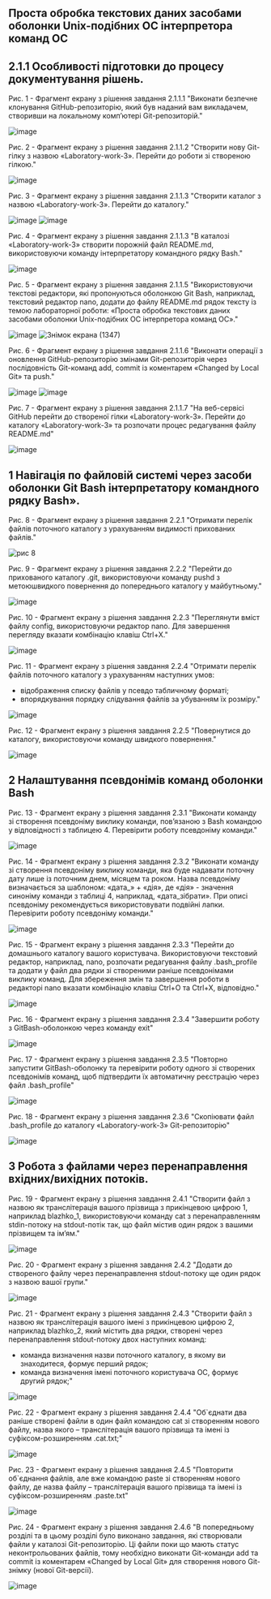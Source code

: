 ## Проста обробка текстових даних засобами оболонки Unix-подібних ОС інтерпретора команд ОС
## 2.1.1 Особливості підготовки до процесу документування рішень.

Рис. 1 - Фрагмент екрану з рішення завдання 2.1.1.1 "Виконати безпечне клонування GitHub-репозиторію, який був наданий вам викладачем, створивши на локальному комп’ютері Git-репозиторій."

![image](https://github.com/neverovalera/WebAR-Optical-telegraph/assets/162915351/7af84200-d971-4a16-b006-ef8b6160080f)

Рис. 2 - Фрагмент екрану з рішення завдання 2.1.1.2 "Створити нову Git-гілку з назвою «Laboratory-work-3». Перейти до роботи зі створеною гілкою."

![image](https://github.com/neverovalera/WebAR-Optical-telegraph/assets/162915351/c921a73c-440f-4f0d-b507-8dcaf87459f3)

Рис. 3 - Фрагмент екрану з рішення завдання 2.1.1.3 "Створити каталог з назвою «Laboratory-work-3». Перейти до каталогу."

![image](https://github.com/neverovalera/WebAR-Optical-telegraph/assets/162915351/dabe0acf-4548-46c0-8b50-66052fc9ec38)
![image](https://github.com/neverovalera/WebAR-Optical-telegraph/assets/162915351/d093fdfa-d543-4a06-9028-227f7791c52d)

Рис. 4 - Фрагмент екрану з рішення завдання 2.1.1.3 "В каталозі «Laboratory-work-3» створити порожній файл README.md, використовуючи команду інтерпретатору командного рядку Bash."

![image](https://github.com/neverovalera/WebAR-Optical-telegraph/assets/162915351/b2b439e3-b8c8-42d3-ba0b-5ce9833b6b8b)

Рис. 5 - Фрагмент екрану з рішення завдання 2.1.1.5 "Використовуючи текстові редактори, які пропонуються оболонкою Git Bash, наприклад, текстовий редактор nano, додати до файлу README.md рядок тексту із темою лабораторної роботи: «Проста обробка текстових даних засобами оболонки Unix-подібних ОС інтерпретора команд ОС»."

![image](https://github.com/neverovalera/WebAR-Optical-telegraph/assets/162915351/c8ffacd2-6066-4e02-ba87-79db06138ac9)
![Знімок екрана (1347)](https://github.com/neverovalera/WebAR-Optical-telegraph/assets/162915351/7c22c9e9-8baf-4c68-bb57-be2e83c4c739)

Рис. 6 - Фрагмент екрану з рішення завдання 2.1.1.6 "Виконати операції з оновлення GitHub-репозиторію змінами Git-репозиторія через послідовність Git-команд add, commit із коментарем «Changed by Local Git» та push."

![image](https://github.com/neverovalera/WebAR-Optical-telegraph/assets/162915351/790de809-3a23-4bbf-9a27-98bae7034606)
![image](https://github.com/neverovalera/WebAR-Optical-telegraph/assets/162915351/bcaf6f87-233e-4acb-b254-8cf1e2e2d2e8)

Рис. 7 - Фрагмент екрану з рішення завдання 2.1.1.7 "На веб-сервісі GitHub перейти до створеної гілки «Laboratory-work-3». Перейти до каталогу «Laboratory-work-3» та розпочати процес редагування файлу README.md" 
 
![image](https://github.com/neverovalera/WebAR-Optical-telegraph/assets/162915351/770834a5-2b24-415e-86ac-f106b9b67bff)

## 1 Навігація по файловій системі через засоби оболонки Git Bash інтерпретатору командного рядку Bash».

Рис. 8 - Фрагмент екрану з рішення завдання 2.2.1 "Отримати перелік файлів поточного каталогу з урахуванням видимості прихованих файлів."

![рис  8](https://github.com/neverovalera/WebAR-Optical-telegraph/assets/162915351/6b2ab4e7-bdf5-4cd1-968c-e35ae7ba0f1b)

Рис. 9 - Фрагмент екрану з рішення завдання 2.2.2 "Перейти до прихованого каталогу .git, використовуючи команду pushd з метоюшвидкого повернення до попереднього каталогу у майбутньому."

![image](https://github.com/neverovalera/WebAR-Optical-telegraph/assets/162915351/8b30abd0-27e8-44af-8ff8-957f5241803b)

Рис. 10 - Фрагмент екрану з рішення завдання 2.2.3 "Переглянути вміст файлу config, використовуючи редактор nano. Для завершення перегляду вказати комбінацію клавіш Ctrl+X."

![image](https://github.com/neverovalera/WebAR-Optical-telegraph/assets/162915351/780e1538-5b53-43e1-bfa7-61f5a3d7f660)

Рис. 11 - Фрагмент екрану з рішення завдання 2.2.4 "Отримати перелік файлів поточного каталогу з урахуванням наступних умов:
- відображення списку файлів у псевдо табличному форматі;
- впорядкування порядку слідування файлів за убуванням їх розміру."

![image](https://github.com/neverovalera/WebAR-Optical-telegraph/assets/162915351/c61e90b6-7059-4d66-a9d4-47704d90af76)

Рис. 12 - Фрагмент екрану з рішення завдання 2.2.5 "Повернутися до каталогу, використовуючи команду швидкого повернення."

![image](https://github.com/neverovalera/WebAR-Optical-telegraph/assets/162915351/2004da74-5ba1-456e-9d5f-6189442f4c29)

## 2 Налаштування псевдонімів команд оболонки Bash

Рис. 13 - Фрагмент екрану з рішення завдання 2.3.1 "Виконати команду зі створення псевдоніму виклику команди, пов’язаною з Bash командою у відповідності з таблицею 4. Перевірити роботу псевдоніму команди."

![image](https://github.com/neverovalera/WebAR-Optical-telegraph/assets/162915351/fc14298f-a00e-4cf6-9410-aa6ad69b035d)

Рис. 14 - Фрагмент екрану з рішення завдання 2.3.2 "Виконати команду зі створення псевдоніму виклику команди, яка буде надавати поточну дату лише із поточним днем, місяцем та роком. Назва псевдоніму визначається за шаблоном: «дата_» + «дія», де «дія» - значення синоніму команди з таблиці 4, наприклад, «дата_зібрати». При описі псевдоніму рекомендується використовувати подвійні лапки. Перевірити роботу псевдоніму команди."

![image](https://github.com/neverovalera/WebAR-Optical-telegraph/assets/162915351/b0855380-44fc-4132-8038-b46ae52afdad)

Рис. 15 - Фрагмент екрану з рішення завдання 2.3.3 "Перейти до домашнього каталогу вашого користувача. Використовуючи текстовий редактор, наприклад, nano, розпочати редагування файлу .bash_profile та додати у файл два рядки зі створеними раніше псевдонімами виклику команд. Для збереження змін та завершення роботи в редакторі nano вказати комбінацію клавіш Ctrl+O та Ctrl+X, відповідно."

![image](https://github.com/neverovalera/WebAR-Optical-telegraph/assets/162915351/0282f143-c1dc-4e08-bbb1-80d2c8b5dd4a)

Рис. 16 - Фрагмент екрану з рішення завдання 2.3.4 "Завершити роботу з GitBash-оболонкою через команду exit"

![image](https://github.com/neverovalera/WebAR-Optical-telegraph/assets/162915351/3803768c-1fdd-4deb-bd6e-29a7342a2ddb)

Рис. 17 - Фрагмент екрану з рішення завдання 2.3.5 "Повторно запустити GitBash-оболонку та перевірити роботу одного зі створених псевдонімів команд, щоб підтвердити їх автоматичну реєстрацію через файл .bash_profile"

![image](https://github.com/neverovalera/WebAR-Optical-telegraph/assets/162915351/8d011e0a-6952-407e-ac32-14a1b432b7e9)

Рис. 18 - Фрагмент екрану з рішення завдання 2.3.6 "Скопіювати файл .bash_profile до каталогу «Laboratory-work-3» Git-репозиторію"

![image](https://github.com/neverovalera/WebAR-Optical-telegraph/assets/162915351/624826fb-1e4b-4ccf-9638-125a32ee9f7d)

## 3 Робота з файлами через перенаправлення вхідних/вихідних потоків.

Рис. 19 - Фрагмент екрану з рішення завдання 2.4.1 "Створити файл з назвою як транслітерація вашого прізвища з прикінцевою цифрою 1, наприклад blazhko_1, використовуючи команду cat з перенаправленням stdin-потоку на stdout-потік так, що файл містив один рядок з вашими прізвищем та ім’ям."

![image](https://github.com/neverovalera/WebAR-Optical-telegraph/assets/162915351/658782d5-c883-4c79-b07d-08b792af641e)

Рис. 20 - Фрагмент екрану з рішення завдання 2.4.2 "Додати до створеного файлу через перенаправлення stdout-потоку ще один рядок з назвою вашої групи."

![image](https://github.com/neverovalera/WebAR-Optical-telegraph/assets/162915351/5da94f4f-c989-4851-9c0b-b8b2fef41764)

Рис. 21 - Фрагмент екрану з рішення завдання 2.4.3 "Створити файл з назвою як транслітерація вашого імені з прикінцевою цифрою 2, наприклад blazhko_2, який містить два рядки, створені через перенаправлення stdout-потоку двох наступних команд:
- команда визначення назви поточного каталогу, в якому ви знаходитеся, формує
перший рядок;
- команда визначення імені поточного користувача ОС, формує другий рядок;"

![image](https://github.com/neverovalera/WebAR-Optical-telegraph/assets/162915351/afdc6731-a619-463b-8144-ddd5dde8e6bd)
  
Рис. 22 - Фрагмент екрану з рішення завдання 2.4.4 "Об`єднати два раніше створені файли в один файл командою cat зі створенням нового файлу, назва якого – транслітерація вашого прізвища та імені із суфіксом-розширенням .cat.txt;"

![image](https://github.com/neverovalera/WebAR-Optical-telegraph/assets/162915351/0ef5d506-0930-4f63-91dd-40e412b86490)

Рис. 23 - Фрагмент екрану з рішення завдання 2.4.5 "Повторити об`єднання файлів, але вже командою paste зі створенням нового файлу, де назва файлу – транслітерація вашого прізвища та імені із суфіксом-розширенням .paste.txt"

![image](https://github.com/neverovalera/WebAR-Optical-telegraph/assets/162915351/fcb40933-eed3-439f-8f7c-a8259d689f9f)

Рис. 24 - Фрагмент екрану з рішення завдання 2.4.6 "В попередньому розділі та в цьому розділі було виконано завдання, які створювали файли у каталозі Git-репозиторію. Ці файли поки що мають статус неконтрольованих файлів, тому необхідно виконати Git-команди add та commit із коментарем «Changed by Local Git» для створення нового Git-знімку (нової Git-версії).

![image](https://github.com/neverovalera/WebAR-Optical-telegraph/assets/162915351/a8e57ef1-2739-4303-9913-073ca1e1f0a8)

